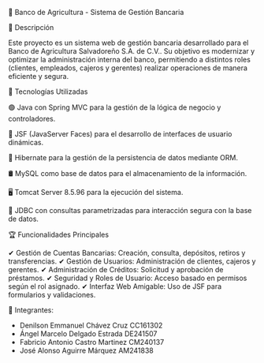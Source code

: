 📌 Banco de Agricultura - Sistema de Gestión Bancaria

📖 Descripción

Este proyecto es un sistema web de gestión bancaria desarrollado para el Banco de Agricultura Salvadoreño S.A. de C.V.. Su objetivo es modernizar y optimizar la administración interna del banco, permitiendo a distintos roles (clientes, empleados, cajeros y gerentes) realizar operaciones de manera eficiente y segura.

🚀 Tecnologías Utilizadas

🟢 Java con Spring MVC para la gestión de la lógica de negocio y controladores.

🎨 JSF (JavaServer Faces) para el desarrollo de interfaces de usuario dinámicas.

💾 Hibernate para la gestión de la persistencia de datos mediante ORM.

🛢 MySQL como base de datos para el almacenamiento de la información.

🖥 Tomcat Server 8.5.96 para la ejecución del sistema.

🔗 JDBC con consultas parametrizadas para interacción segura con la base de datos.

🏆 Funcionalidades Principales

✔ Gestión de Cuentas Bancarias: Creación, consulta, depósitos, retiros y transferencias.
✔ Gestión de Usuarios: Administración de clientes, cajeros y gerentes.
✔ Administración de Créditos: Solicitud y aprobación de préstamos.
✔ Seguridad y Roles de Usuario: Acceso basado en permisos según el rol asignado.
✔ Interfaz Web Amigable: Uso de JSF para formularios y validaciones.

🤝 Integrantes:

- Denilson Emmanuel Chávez Cruz	CC161302
- Ángel Marcelo Delgado Estrada	DE241507
- Fabricio Antonio Castro Martinez CM240137
- José Alonso Aguirre Márquez AM241838
